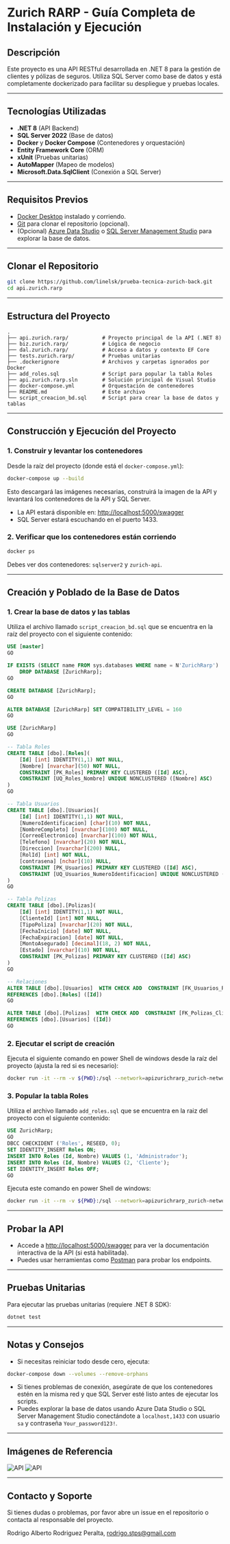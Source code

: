 ﻿# Zurich RARP - Guía Completa de Instalación y Ejecución

## Descripción

Este proyecto es una API RESTful desarrollada en .NET 8 para la gestión de clientes y pólizas de seguros. Utiliza SQL Server como base de datos y está completamente dockerizado para facilitar su despliegue y pruebas locales.

---

## Tecnologías Utilizadas

- **.NET 8** (API Backend)
- **SQL Server 2022** (Base de datos)
- **Docker** y **Docker Compose** (Contenedores y orquestación)
- **Entity Framework Core** (ORM)
- **xUnit** (Pruebas unitarias)
- **AutoMapper** (Mapeo de modelos)
- **Microsoft.Data.SqlClient** (Conexión a SQL Server)

---

## Requisitos Previos

- [Docker Desktop](https://www.docker.com/products/docker-desktop/) instalado y corriendo.
- [Git](https://git-scm.com/) para clonar el repositorio (opcional).
- (Opcional) [Azure Data Studio](https://learn.microsoft.com/sql/azure-data-studio/download-azure-data-studio) o [SQL Server Management Studio](https://aka.ms/ssms) para explorar la base de datos.

---

## Clonar el Repositorio

```sh
git clone https://github.com/linelsk/prueba-tecnica-zurich-back.git
cd api.zurich.rarp
```

---

## Estructura del Proyecto

```text
.
├── api.zurich.rarp/           # Proyecto principal de la API (.NET 8)
├── biz.zurich.rarp/           # Lógica de negocio
├── dal.zurich.rarp/           # Acceso a datos y contexto EF Core
├── tests.zurich.rarp/         # Pruebas unitarias
├── .dockerignore              # Archivos y carpetas ignorados por Docker
├── add_roles.sql              # Script para popular la tabla Roles
├── api.zurich.rarp.sln        # Solución principal de Visual Studio
├── docker-compose.yml         # Orquestación de contenedores
├── README.md                  # Este archivo
└── script_creacion_bd.sql     # Script para crear la base de datos y tablas
```

---

## Construcción y Ejecución del Proyecto

### 1. Construir y levantar los contenedores

Desde la raíz del proyecto (donde está el `docker-compose.yml`):

```sh
docker-compose up --build
```

Esto descargará las imágenes necesarias, construirá la imagen de la API y levantará los contenedores de la API y SQL Server.

- La API estará disponible en: [http://localhost:5000/swagger](http://localhost:5000/swagger)
- SQL Server estará escuchando en el puerto 1433.

### 2. Verificar que los contenedores están corriendo

```sh
docker ps
```

Debes ver dos contenedores: `sqlserver2` y `zurich-api`.

---

## Creación y Poblado de la Base de Datos

### 1. Crear la base de datos y las tablas

Utiliza el archivo llamado `script_creacion_bd.sql` que se encuentra en la raíz del proyecto con el siguiente contenido:

```sql
USE [master]
GO

IF EXISTS (SELECT name FROM sys.databases WHERE name = N'ZurichRarp')
    DROP DATABASE [ZurichRarp];
GO

CREATE DATABASE [ZurichRarp];
GO

ALTER DATABASE [ZurichRarp] SET COMPATIBILITY_LEVEL = 160
GO

USE [ZurichRarp]
GO

-- Tabla Roles
CREATE TABLE [dbo].[Roles](
    [Id] [int] IDENTITY(1,1) NOT NULL,
    [Nombre] [nvarchar](50) NOT NULL,
    CONSTRAINT [PK_Roles] PRIMARY KEY CLUSTERED ([Id] ASC),
    CONSTRAINT [UQ_Roles_Nombre] UNIQUE NONCLUSTERED ([Nombre] ASC)
)
GO

-- Tabla Usuarios
CREATE TABLE [dbo].[Usuarios](
    [Id] [int] IDENTITY(1,1) NOT NULL,
    [NumeroIdentificacion] [char](10) NOT NULL,
    [NombreCompleto] [nvarchar](100) NOT NULL,
    [CorreoElectronico] [nvarchar](100) NOT NULL,
    [Telefono] [nvarchar](20) NOT NULL,
    [Direccion] [nvarchar](200) NULL,
    [RolId] [int] NOT NULL,
    [contrasena] [nchar](10) NULL,
    CONSTRAINT [PK_Usuarios] PRIMARY KEY CLUSTERED ([Id] ASC),
    CONSTRAINT [UQ_Usuarios_NumeroIdentificacion] UNIQUE NONCLUSTERED ([NumeroIdentificacion] ASC)
)
GO

-- Tabla Polizas
CREATE TABLE [dbo].[Polizas](
    [Id] [int] IDENTITY(1,1) NOT NULL,
    [ClienteId] [int] NOT NULL,
    [TipoPoliza] [nvarchar](20) NOT NULL,
    [FechaInicio] [date] NOT NULL,
    [FechaExpiracion] [date] NOT NULL,
    [MontoAsegurado] [decimal](18, 2) NOT NULL,
    [Estado] [nvarchar](10) NOT NULL,
    CONSTRAINT [PK_Polizas] PRIMARY KEY CLUSTERED ([Id] ASC)
)
GO

-- Relaciones
ALTER TABLE [dbo].[Usuarios]  WITH CHECK ADD  CONSTRAINT [FK_Usuarios_RolId] FOREIGN KEY([RolId])
REFERENCES [dbo].[Roles] ([Id])
GO

ALTER TABLE [dbo].[Polizas]  WITH CHECK ADD  CONSTRAINT [FK_Polizas_ClienteId] FOREIGN KEY([ClienteId])
REFERENCES [dbo].[Usuarios] ([Id])
GO
```

### 2. Ejecutar el script de creación

Ejecuta el siguiente comando en power Shell de windows desde la raíz del proyecto (ajusta la red si es necesario):

```sh
docker run -it --rm -v ${PWD}:/sql --network=apizurichrarp_zurich-network mcr.microsoft.com/mssql-tools /opt/mssql-tools/bin/sqlcmd -S sqlserver2 -U sa -P 'Your_password123!' -i /sql/script_creacion_bd.sql
```

### 3. Popular la tabla Roles

Utiliza el archivo llamado `add_roles.sql` que se encuentra en la raiz del proyecto con el siguiente contenido:

```sql
USE ZurichRarp;
GO
DBCC CHECKIDENT ('Roles', RESEED, 0);
SET IDENTITY_INSERT Roles ON;
INSERT INTO Roles (Id, Nombre) VALUES (1, 'Administrador');
INSERT INTO Roles (Id, Nombre) VALUES (2, 'Cliente');
SET IDENTITY_INSERT Roles OFF;
GO
```

Ejecuta este comando en power Shell de windows:

```sh
docker run -it --rm -v ${PWD}:/sql --network=apizurichrarp_zurich-network mcr.microsoft.com/mssql-tools /opt/mssql-tools/bin/sqlcmd -S sqlserver2 -U sa -P 'Your_password123!' -i /sql/populate_roles.sql
```

---

## Probar la API

- Accede a [http://localhost:5000/swagger](http://localhost:5000/swagger) para ver la documentación interactiva de la API (si está habilitada).
- Puedes usar herramientas como [Postman](https://www.postman.com/) para probar los endpoints.

---

## Pruebas Unitarias

Para ejecutar las pruebas unitarias (requiere .NET 8 SDK):

```sh
dotnet test
```

---

## Notas y Consejos

- Si necesitas reiniciar todo desde cero, ejecuta:

```sh
docker-compose down --volumes --remove-orphans
```

- Si tienes problemas de conexión, asegúrate de que los contenedores estén en la misma red y que SQL Server esté listo antes de ejecutar los scripts.
- Puedes explorar la base de datos usando Azure Data Studio o SQL Server Management Studio conectándote a `localhost,1433` con usuario `sa` y contraseña `Your_password123!`.

---

## Imágenes de Referencia

![API](docs/api_zurich.png)
![API](docs/dockers_run.png)

---

## Contacto y Soporte

Si tienes dudas o problemas, por favor abre un issue en el repositorio o contacta al responsable del proyecto.

Rodrigo Alberto Rodriguez Peralta, rodrigo.stps@gmail.com
